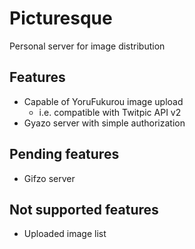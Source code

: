 # Picturesque

Personal server for image distribution

## Features

- Capable of YoruFukurou image upload
  - i.e. compatible with Twitpic API v2
- Gyazo server with simple authorization

## Pending features

- Gifzo server

## Not supported features

- Uploaded image list
